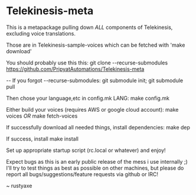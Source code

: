 # Telekinesis-meta
This is a metapackage pulling down *ALL* components of Telekinesis, excluding voice translations.

Those are in Telekinesis-sample-voices which can be fetched with 'make download'

You should probably use this this:
	git clone --recurse-submodules  https://github.com/PripyatAutomations/Telekinesis-meta

-- If you forgot --recurse-submodules:
	git submodule init; git submodule pull

Then chose your language,etc in config.mk LANG:
 	make config.mk

Either build your voices (requires AWS or google cloud account):
	make voices
*OR*
	make fetch-voices

If successfully download all needed things, install dependencies:
	make dep


If success, install
	make install

Set up appropriate startup script (rc.local or whatever) and enjoy!


Expect bugs as this is an early public release of the mess i use internally ;)
I'll try to test things as best as possible on other machines, but please do
report all bugs/suggestions/feature requests via github or IRC!

 ~ rustyaxe 
